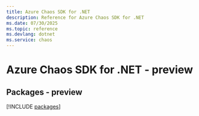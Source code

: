 ```yaml
---
title: Azure Chaos SDK for .NET
description: Reference for Azure Chaos SDK for .NET
ms.date: 07/30/2025
ms.topic: reference
ms.devlang: dotnet
ms.service: chaos
---
```

# Azure Chaos SDK for .NET - preview
## Packages - preview
[!INCLUDE [packages](chaos-index.md)]
